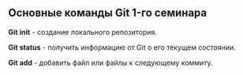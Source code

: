 ## Основные команды Git 1-го cеминара

**Git init** - создание локального репозитория.

**Git status** - получить информацию от Git о его текущем состоянии.

**Git add** - добавить файл или файлы к следующему коммиту.